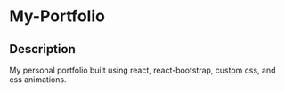# My-Portfolio

## Description

My personal portfolio built using react, react-bootstrap, custom css, and css animations.